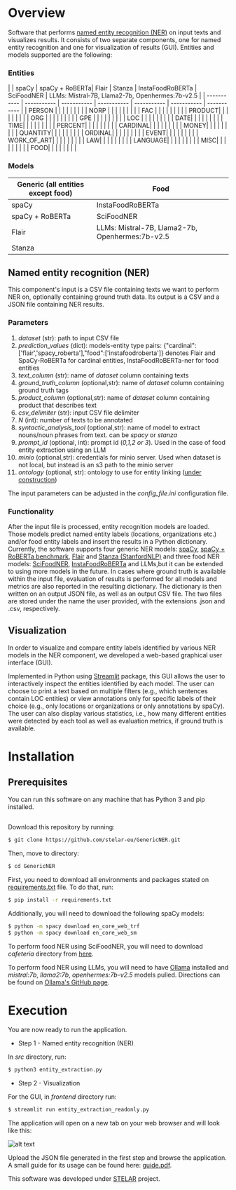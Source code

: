 # Overview

Software that performs [named entity recognition (NER)] on input texts and visualizes results. It consists of two separate components, one for named entity recognition and one for visualization of results (GUI). Entities and models supported are the following:

### Entities
| | spaCy | spaCy + RoBERTa| Flair | Stanza | InstaFoodRoBERTa | SciFoodNER | LLMs: Mistral-7B, Llama2-7b, Openhermes:7b-v2.5 |
| ----------- |  ----------- | ----------- | ----------- | ----------- | ----------- | ----------- |
| PERSON | |   |  | | | | |
| NORP   | |   |  | | | | |
| FAC | |   |  | | | | |
| PRODUCT| |   |  | | | | |
| ORG  | |   |  | | | | |
| GPE | |   |  | | | | |
| LOC | |   |  | | | | |
| DATE| |   |  | | | | |
| TIME| |   |  | | | | |
| PERCENT| |   |  | | | | |
| CARDINAL| |   |  | | | | |
| MONEY| |   |  | | | | |
| QUANTITY| |   |  | | | | |
| ORDINAL| |   |  | | | | |
| EVENT| |   |  | | | | |
| WORK_OF_ART| |   |  | | | | |
| LAW| |   |  | | | | |
| LANGUAGE| |   |  | | | | |
| MISC| |   |  | | | | |
| FOOD| |   |  | | | | |



### Models
| Generic (all entities except food) | Food 
| ----------- | --------- |
| spaCy     | InstaFoodRoBERTa
| spaCy + RoBERTa | SciFoodNER
| Flair | LLMs: Mistral-7B, Llama2-7b, Openhermes:7b-v2.5
| Stanza |



## Named entity recognition (NER)

This component's input is a CSV file containing texts we want to perform NER on, optionally containing ground truth data. Its output is a CSV and a JSON file containing NER results.

### Parameters

1. _dataset_ (str): path to input CSV file 
2. _prediction_values_ (dict): models-entity type pairs: {"cardinal":['flair','spacy_roberta'],"food":['instafoodroberta']} denotes Flair and SpaCy-RoBERTa for cardinal entities, InstaFoodRoBERTa-ner for food entities
3. _text\_column_ (str): name of _dataset_ column containing texts
4. _ground\_truth\_column_ (optional,str):  name of _dataset_ column containing ground truth tags
5. _product\_column_ (optional,str):  name of _dataset_ column containing product that describes text
6. _csv\_delimiter_ (str): input CSV file delimiter
7.  _N_ (int): number of texts to be annotated 
8. _syntactic\_analysis\_tool_ (optional,str): name of model to extract nouns/noun phrases from text. can be _spacy_ or _stanza_
9. _prompt\_id_ (optional, int): prompt id (_0,1,2 or 3_). Used in the case of food entity extraction using an LLM
10. _minio_ (optional,str): credentials for minio server. Used when dataset is not local, but instead is an s3 path to the minio server
11. _ontology_ (optional, str): ontology to use for entity linking (<u>under construction</u>)

The input parameters can be adjusted in the _config\_file.ini_ configuration file.

### Functionality

After the input file is processed, entity recognition models are loaded. Those models predict named entity labels (locations, organizations etc.) and/or food entity labels and insert the results in a Python dictionary. Currently, the software supports four generic NER models: [spaCy], [spaCy + RoBERTa benchmark], [Flair] and [Stanza (StanfordNLP)] and three food NER models: [SciFoodNER], [InstaFoodRoBERTa] and LLMs,but it can be extended to using more models in the future. In cases where ground truth is available within the input file, evaluation of results is performed for all models and metrics are also reported in the resulting dictionary. The dictionary is then written on an output JSON file, as well as an output CSV file. The two files are stored under the name the user provided, with the extensions .json and .csv, respectively. 

## Visualization

In order to visualize and compare entity labels identified by various NER models in the NER component, we developed a web-based graphical user interface (GUI). 

Implemented in Python using [Streamlit] package, this GUI allows the user to interactively inspect the entities identified by each model. The user can choose to print a text based on multiple filters (e.g., which sentences contain LOC entities) or view annotations only for specific labels of their choice (e.g., only locations or organizations or only annotations by spaCy). The user can also display various statistics, i.e., how many different entities were detected by each tool as well as evaluation metrics, if ground truth is available.

# Installation

## Prerequisites

You can run this software on any machine that has Python 3 and pip installed.

##
Download this repository by running:

```sh
$ git clone https://github.com/stelar-eu/GenericNER.git
```

Then, move to directory:
```sh
$ cd GenericNER
```

First, you need to download all environments and packages stated on [requirements.txt] file. To do that, run:

```sh
$ pip install -r requirements.txt
```
Additionally, you will need to download the following spaCy models:

```sh
$ python -m spacy download en_core_web_trf
$ python -m spacy download en_core_web_sm
```

To perform food NER using SciFoodNER, you will need to download _cafeteria_ directory from [here]. 

To perform food NER using LLMs, you will need to have [Ollama] installed and _mistral:7b_, _llama2:7b_, _openhermes:7b-v2.5_ models pulled. Directions can be found on [Ollama's GitHub page]. 

# Execution

You are now ready to run the application. 

- Step 1 - Named entity recognition (NER)

In _src_ directory, run: 
```sh
$ python3 entity_extraction.py
```

<!---
where _your_csv_ is the input CSV file. If you have no CSV file available and you want to try the application, you can give 'default' in place of _your_csv_ and the application will run on a sample of conll2012_ontonotesv5_ dataset from [HuggingFace].


Expect this step to take a few minutes to complete the first time, since models need to be downloaded and imported.

A JSON file is now generated in the output path given (_output\_file_).  The JSON file generated by the software when run with the _default_ parameter is the file [output.json.example]. The output path can be changed to what the user prefers, but the path must be written into single quotation marks (''). This file contains the data from the entity extraction, i.e. the named entities and their labels as identified by each tool, as well as evaluation metrics, if ground truth was provided. 
-->

- Step 2 - Visualization

For the GUI, in _frontend_ directory run:

```sh
$ streamlit run entity_extraction_readonly.py
```

The application will open on a new tab on your web browser and will look like this:

![alt text](https://github.com/VasiPitsilou/NLP/blob/2cac91cfa9f69499a82797614cd78fdec5229763/image.png?raw=true)

Upload the JSON file generated in the first step and browse the application. A small guide for its usage can be found here: [guide.pdf]. 

This software was developed under [STELAR] project.

   [spaCy]: <http://spacy.io>
   [spaCy + RoBERTa benchmark]: <https://spacy.io/models/en#en_core_web_trf>
   [Stanza (StanfordNLP)]: <https://nlp.stanford.edu/software/>
   [Flair]: <https://github.com/flairNLP/flair/>
   [STELAR]: <http://stelar-project.eu>
   [Anaconda]: <https://www.anaconda.com/>
   [Streamlit]: <https://streamlit.io/>
   [HuggingFace]: <https://huggingface.co/datasets/conll2012_ontonotesv5>
   [BIO format]: <https://en.wikipedia.org/wiki/Inside%E2%80%93outside%E2%80%93beginning_(tagging)>
   [configuration file]: <config_file.ini>
   [output.json.example]: <examples/output.json.example>
   [guide.pdf]: <docs/guide.pdf>
   [here]: <https://portal.ijs.si/nextcloud/s/C3jCDq84TBoE8gY>
   [sample_groundtruth.csv]: <examples/sample_groundtruth.csv>
   [sample_no_groundtruth.csv]: <examples/sample_no_groundtruth.csv>
   [requirements.txt]: <requirements.txt> 
   [named entity recognition (NER)]: <https://en.wikipedia.org/wiki/Named-entity_recognition>
   [SciFoodNER]: <https://github.com/gjorgjinac/SciFoodNER/>
   [InstaFoodRoBERTa]: <https://huggingface.co/Dizex/InstaFoodRoBERTa-NER>
   [Ollama]: <https://ollama.com/>
   [Ollama's GitHub page]: <https://github.com/ollama/ollama>
